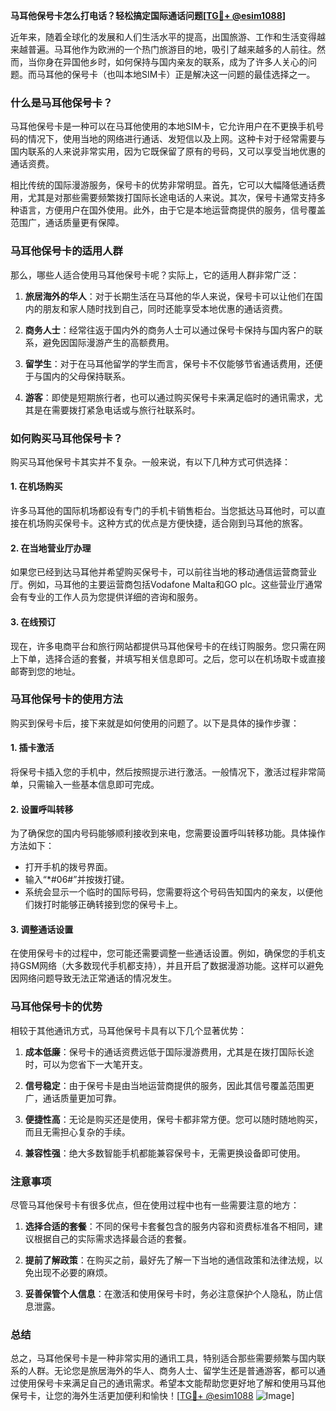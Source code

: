 **马耳他保号卡怎么打电话？轻松搞定国际通话问题[[TG💪+ @esim1088](https://t.me/s/esim1088)]**

近年来，随着全球化的发展和人们生活水平的提高，出国旅游、工作和生活变得越来越普遍。马耳他作为欧洲的一个热门旅游目的地，吸引了越来越多的人前往。然而，当你身在异国他乡时，如何保持与国内亲友的联系，成为了许多人关心的问题。而马耳他的保号卡（也叫本地SIM卡）正是解决这一问题的最佳选择之一。

### 什么是马耳他保号卡？

马耳他保号卡是一种可以在马耳他使用的本地SIM卡，它允许用户在不更换手机号码的情况下，使用当地的网络进行通话、发短信以及上网。这种卡对于经常需要与国内联系的人来说非常实用，因为它既保留了原有的号码，又可以享受当地优惠的通话资费。

相比传统的国际漫游服务，保号卡的优势非常明显。首先，它可以大幅降低通话费用，尤其是对那些需要频繁拨打国际长途电话的人来说。其次，保号卡通常支持多种语言，方便用户在国外使用。此外，由于它是本地运营商提供的服务，信号覆盖范围广，通话质量更有保障。

### 马耳他保号卡的适用人群

那么，哪些人适合使用马耳他保号卡呢？实际上，它的适用人群非常广泛：

1. **旅居海外的华人**：对于长期生活在马耳他的华人来说，保号卡可以让他们在国内的朋友和家人随时找到自己，同时还能享受本地优惠的通话资费。
   
2. **商务人士**：经常往返于国内外的商务人士可以通过保号卡保持与国内客户的联系，避免因国际漫游产生的高额费用。

3. **留学生**：对于在马耳他留学的学生而言，保号卡不仅能够节省通话费用，还便于与国内的父母保持联系。

4. **游客**：即使是短期旅行者，也可以通过购买保号卡来满足临时的通讯需求，尤其是在需要拨打紧急电话或与旅行社联系时。

### 如何购买马耳他保号卡？

购买马耳他保号卡其实并不复杂。一般来说，有以下几种方式可供选择：

#### 1. 在机场购买

许多马耳他的国际机场都设有专门的手机卡销售柜台。当您抵达马耳他时，可以直接在机场购买保号卡。这种方式的优点是方便快捷，适合刚到马耳他的旅客。

#### 2. 在当地营业厅办理

如果您已经到达马耳他并希望购买保号卡，可以前往当地的移动通信运营商营业厅。例如，马耳他的主要运营商包括Vodafone Malta和GO plc。这些营业厅通常会有专业的工作人员为您提供详细的咨询和服务。

#### 3. 在线预订

现在，许多电商平台和旅行网站都提供马耳他保号卡的在线订购服务。您只需在网上下单，选择合适的套餐，并填写相关信息即可。之后，您可以在机场取卡或直接邮寄到您的地址。

### 马耳他保号卡的使用方法

购买到保号卡后，接下来就是如何使用的问题了。以下是具体的操作步骤：

#### 1. 插卡激活

将保号卡插入您的手机中，然后按照提示进行激活。一般情况下，激活过程非常简单，只需输入一些基本信息即可完成。

#### 2. 设置呼叫转移

为了确保您的国内号码能够顺利接收到来电，您需要设置呼叫转移功能。具体操作方法如下：

- 打开手机的拨号界面。
- 输入“*#06#”并按拨打键。
- 系统会显示一个临时的国际号码，您需要将这个号码告知国内的亲友，以便他们拨打时能够正确转接到您的保号卡上。

#### 3. 调整通话设置

在使用保号卡的过程中，您可能还需要调整一些通话设置。例如，确保您的手机支持GSM网络（大多数现代手机都支持），并且开启了数据漫游功能。这样可以避免因网络问题导致无法正常通话的情况发生。

### 马耳他保号卡的优势

相较于其他通讯方式，马耳他保号卡具有以下几个显著优势：

1. **成本低廉**：保号卡的通话资费远低于国际漫游费用，尤其是在拨打国际长途时，可以为您省下一大笔开支。

2. **信号稳定**：由于保号卡是由当地运营商提供的服务，因此其信号覆盖范围更广，通话质量更加可靠。

3. **便捷性高**：无论是购买还是使用，保号卡都非常方便。您可以随时随地购买，而且无需担心复杂的手续。

4. **兼容性强**：绝大多数智能手机都能兼容保号卡，无需更换设备即可使用。

### 注意事项

尽管马耳他保号卡有很多优点，但在使用过程中也有一些需要注意的地方：

1. **选择合适的套餐**：不同的保号卡套餐包含的服务内容和资费标准各不相同，建议根据自己的实际需求选择最合适的套餐。

2. **提前了解政策**：在购买之前，最好先了解一下当地的通信政策和法律法规，以免出现不必要的麻烦。

3. **妥善保管个人信息**：在激活和使用保号卡时，务必注意保护个人隐私，防止信息泄露。

### 总结

总之，马耳他保号卡是一种非常实用的通讯工具，特别适合那些需要频繁与国内联系的人群。无论您是旅居海外的华人、商务人士、留学生还是普通游客，都可以通过使用保号卡来满足自己的通讯需求。希望本文能帮助您更好地了解和使用马耳他保号卡，让您的海外生活更加便利和愉快！[[TG💪+ @esim1088](https://t.me/s/esim1088) ![Image](https://i.postimg.cc/4NQfJmqS/Snipaste-2025-05-13-00-14-12.png)]